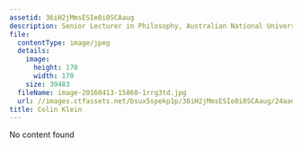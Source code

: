 ```yaml
---
assetid: 36iH2jMmsESIe0i0SCAaug
description: Senior Lecturer in Philosophy, Australian National University
file:
  contentType: image/jpeg
  details:
    image:
      height: 170
      width: 170
    size: 39483
  fileName: image-20160413-15868-1rrg3td.jpg
  url: //images.ctfassets.net/bsux5spekp1p/36iH2jMmsESIe0i0SCAaug/24aae2677afda3d7f05cb7852a3abe31/image-20160413-15868-1rrg3td.jpg
title: Colin Klein
---
```

No content found